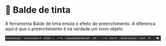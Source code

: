 # 🔴 Balde de tinta

A ferramenta Balde de tinta emula o efeito de preenchimento. A diferença aqui é que o preenchimento é na verdade um novo objeto&#x20;

![](<../.gitbook/assets/image (59).png>)
